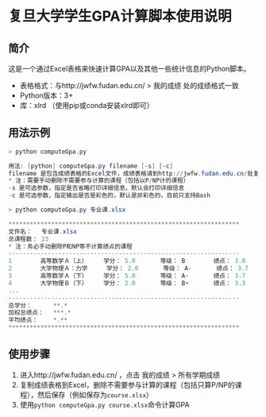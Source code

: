 # 复旦大学学生GPA计算脚本使用说明

## 简介

这是一个通过Excel表格来快速计算GPA以及其他一些统计信息的Python脚本。

 * 表格格式：与http://jwfw.fudan.edu.cn/ > 我的成绩 处的成绩格式一致
 * Python版本：3+
 * 库：xlrd （使用pip或conda安装xlrd即可）

## 用法示例

```powershell
> python computeGpa.py

用法: [python] computeGpa.py filename [-s] [-c]
filename 是包含成绩表格的Excel文件，成绩表格请到http://jwfw.fudan.edu.cn/处复制到Excel中，然后保存
* 注：需要手动删除不需要参与计算的课程（包括以P/NP计的课程）
-s 是可选参数，指定是否省略打印详细信息，默认会打印详细信息
-c 是可选参数，指定输出是否是彩色的，默认是非彩色的，目前只支持Bash
```

```powershell
> python computeGpa.py 专业课.xlsx

*****************************************************************
文件名：　 专业课.xlsx
总课程数： 23
* 注：务必手动删除P和NP等不计算绩点的课程
-----------------------------------------------------------------
1        高等数学Ａ（上）　　  学分： 5.0       等级： B        绩点： 3.0      影响： +0.097
2        大学物理Ａ：力学　　  学分： 2.0       等级： A-       绩点： 3.7      影响： +0.003
3        高等数学Ａ（下）　　  学分： 5.0       等级： A-       绩点： 3.7      影响： +0.007
4        大学物理Ｂ（下）　　  学分： 2.0       等级： B+       绩点： 3.3      影响： -0.009
...
-----------------------------------------------------------------
总学分：　　　 **.*
加权总绩点：　 ***.*
平均绩点：　　 *.**
*****************************************************************
```

## 使用步骤

1. 进入http://jwfw.fudan.edu.cn/ ，点击 我的成绩 > 所有学期成绩
2. 复制成绩表格到Excel，删除不需要参与计算的课程（包括只算P/NP的课程），然后保存（例如保存为```course.xlsx```）
3. 使用```python computeGpa.py course.xlsx```命令计算GPA
